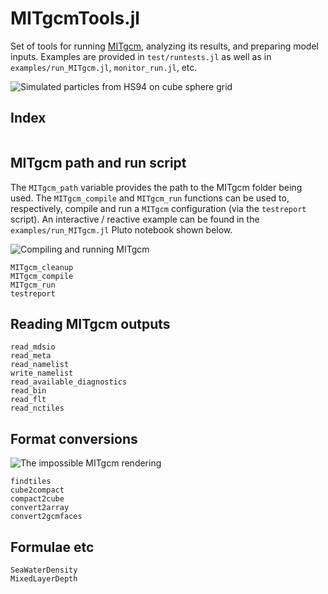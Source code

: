 # MITgcmTools.jl

Set of tools for running [MITgcm](https://mitgcm.readthedocs.io/en/latest/?badge=latest), analyzing its results, and preparing model inputs. Examples are provided in `test/runtests.jl` as well as in `examples/run_MITgcm.jl`, `monitor_run.jl`, etc.


![Simulated particles from HS94 on cube sphere grid](https://user-images.githubusercontent.com/20276764/111042787-12377e00-840d-11eb-8ddb-64cc1cfd57fd.png)

## Index

```@index
```

## MITgcm path and run script

The `MITgcm_path` variable provides the path to the MITgcm folder being used. The `MITgcm_compile` and `MITgcm_run` functions can be used to, respectively, compile and run a `MITgcm` configuration (via the `testreport` script). An interactive / reactive example can be found in the `examples/run_MITgcm.jl` Pluto notebook shown below.

![Compiling and running MITgcm](https://user-images.githubusercontent.com/20276764/111195521-b7c82a00-8592-11eb-86a0-c85969de0850.png)

```@docs
MITgcm_cleanup
MITgcm_compile 
MITgcm_run
testreport
```

## Reading MITgcm outputs

```@docs
read_mdsio
read_meta
read_namelist
write_namelist
read_available_diagnostics
read_bin
read_flt
read_nctiles
```

## Format conversions

![The impossible MITgcm rendering](https://user-images.githubusercontent.com/20276764/97648227-970b9780-1a2a-11eb-81c4-65ec2c87efc6.png)

```@docs
findtiles
cube2compact
compact2cube
convert2array
convert2gcmfaces
```

## Formulae etc

```@docs
SeaWaterDensity
MixedLayerDepth
```

